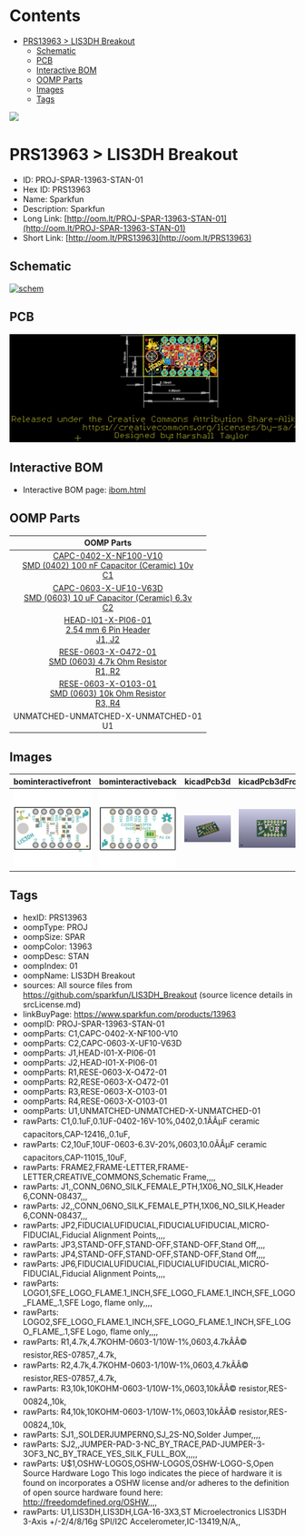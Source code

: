 



Contents
========

* [PRS13963 > LIS3DH Breakout](#prs13963--lis3dh-breakout)
	* [Schematic](#schematic)
	* [PCB](#pcb)
	* [Interactive BOM](#interactive-bom)
	* [OOMP Parts](#oomp-parts)
	* [Images](#images)
	* [Tags](#tags)
  
![][im]
# PRS13963 > LIS3DH Breakout

- ID: PROJ-SPAR-13963-STAN-01
- Hex ID: PRS13963
- Name: Sparkfun
- Description: Sparkfun
- Long Link: [http://oom.lt/PROJ-SPAR-13963-STAN-01](http://oom.lt/PROJ-SPAR-13963-STAN-01)
- Short Link: [http://oom.lt/PRS13963](http://oom.lt/PRS13963)

## Schematic
  
[![schem](eagleSchemImage.png)](eagleSchemImage.png)
## PCB
  
[![pcb](eagleImage.png)](eagleImage.png)
## Interactive BOM

- Interactive BOM page: [ibom.html](https://htmlpreview.github.io/?https://github.com/oomlout/oomlout_OOMP_projects/blob/main/PROJ-SPAR-13963-STAN-01/kicad/bom/ibom.html)

## OOMP Parts
  

|OOMP Parts|
| :---: |
|[CAPC-0402-X-NF100-V10<br> SMD (0402) 100 nF Capacitor (Ceramic) 10v<br> C1](https://github.com/oomlout/oomlout_OOMP_parts/tree/main/CAPC-0402-X-NF100-V10/)|
|[CAPC-0603-X-UF10-V63D<br> SMD (0603) 10 uF Capacitor (Ceramic) 6.3v<br> C2](https://github.com/oomlout/oomlout_OOMP_parts/tree/main/CAPC-0603-X-UF10-V63D/)|
|[HEAD-I01-X-PI06-01<br> 2.54 mm 6 Pin Header<br> J1, J2](https://github.com/oomlout/oomlout_OOMP_parts/tree/main/HEAD-I01-X-PI06-01/)|
|[RESE-0603-X-O472-01<br> SMD (0603) 4.7k Ohm Resistor<br> R1, R2](https://github.com/oomlout/oomlout_OOMP_parts/tree/main/RESE-0603-X-O472-01/)|
|[RESE-0603-X-O103-01<br> SMD (0603) 10k Ohm Resistor<br> R3, R4](https://github.com/oomlout/oomlout_OOMP_parts/tree/main/RESE-0603-X-O103-01/)|
|UNMATCHED-UNMATCHED-X-UNMATCHED-01<BR>U1|

## Images
  
  

|bominteractivefront|bominteractiveback|kicadPcb3d|kicadPcb3dFront|kicadPcb3dBack|eagleImage|eagleSchemImage|
| :---: | :---: | :---: | :---: | :---: | :---: | :---: |
|[![bominteractivefront](bomFront_140.png)](bomFront.png)|[![bominteractiveback](bomBack_140.png)](bomBack.png)|[![kicadPcb3d](kicadPcb3d_140.png)](kicadPcb3d.png)|[![kicadPcb3dFront](kicadPcb3dFront_140.png)](kicadPcb3dFront.png)|[![kicadPcb3dBack](kicadPcb3dBack_140.png)](kicadPcb3dBack.png)|[![eagleImage](eagleImage_140.png)](eagleImage.png)|[![eagleSchemImage](eagleSchemImage_140.png)](eagleSchemImage.png)|

## Tags

- hexID: PRS13963
- oompType: PROJ
- oompSize: SPAR
- oompColor: 13963
- oompDesc: STAN
- oompIndex: 01
- oompName: LIS3DH Breakout
- sources: All source files from https://github.com/sparkfun/LIS3DH_Breakout (source licence details in srcLicense.md)
- linkBuyPage: https://www.sparkfun.com/products/13963
- oompID: PROJ-SPAR-13963-STAN-01
- oompParts: C1,CAPC-0402-X-NF100-V10
- oompParts: C2,CAPC-0603-X-UF10-V63D
- oompParts: J1,HEAD-I01-X-PI06-01
- oompParts: J2,HEAD-I01-X-PI06-01
- oompParts: R1,RESE-0603-X-O472-01
- oompParts: R2,RESE-0603-X-O472-01
- oompParts: R3,RESE-0603-X-O103-01
- oompParts: R4,RESE-0603-X-O103-01
- oompParts: U1,UNMATCHED-UNMATCHED-X-UNMATCHED-01
- rawParts: C1,0.1uF,0.1UF-0402-16V-10%,0402,0.1ÃÂµF ceramic capacitors,CAP-12416,,0.1uF,
- rawParts: C2,10uF,10UF-0603-6.3V-20%,0603,10.0ÃÂµF ceramic capacitors,CAP-11015,,10uF,
- rawParts: FRAME2,FRAME-LETTER,FRAME-LETTER,CREATIVE_COMMONS,Schematic Frame,,,,
- rawParts: J1,,CONN_06NO_SILK_FEMALE_PTH,1X06_NO_SILK,Header 6,CONN-08437,,,
- rawParts: J2,,CONN_06NO_SILK_FEMALE_PTH,1X06_NO_SILK,Header 6,CONN-08437,,,
- rawParts: JP2,FIDUCIALUFIDUCIAL,FIDUCIALUFIDUCIAL,MICRO-FIDUCIAL,Fiducial Alignment Points,,,,
- rawParts: JP3,STAND-OFF,STAND-OFF,STAND-OFF,Stand Off,,,,
- rawParts: JP4,STAND-OFF,STAND-OFF,STAND-OFF,Stand Off,,,,
- rawParts: JP6,FIDUCIALUFIDUCIAL,FIDUCIALUFIDUCIAL,MICRO-FIDUCIAL,Fiducial Alignment Points,,,,
- rawParts: LOGO1,SFE_LOGO_FLAME.1_INCH,SFE_LOGO_FLAME.1_INCH,SFE_LOGO_FLAME_.1,SFE Logo, flame only,,,,
- rawParts: LOGO2,SFE_LOGO_FLAME.1_INCH,SFE_LOGO_FLAME.1_INCH,SFE_LOGO_FLAME_.1,SFE Logo, flame only,,,,
- rawParts: R1,4.7k,4.7KOHM-0603-1/10W-1%,0603,4.7kÃÂ© resistor,RES-07857,,4.7k,
- rawParts: R2,4.7k,4.7KOHM-0603-1/10W-1%,0603,4.7kÃÂ© resistor,RES-07857,,4.7k,
- rawParts: R3,10k,10KOHM-0603-1/10W-1%,0603,10kÃÂ© resistor,RES-00824,,10k,
- rawParts: R4,10k,10KOHM-0603-1/10W-1%,0603,10kÃÂ© resistor,RES-00824,,10k,
- rawParts: SJ1,,SOLDERJUMPERNO,SJ_2S-NO,Solder Jumper,,,,
- rawParts: SJ2,,JUMPER-PAD-3-NC_BY_TRACE,PAD-JUMPER-3-3OF3_NC_BY_TRACE_YES_SILK_FULL_BOX,,,,,
- rawParts: U$1,OSHW-LOGOS,OSHW-LOGOS,OSHW-LOGO-S,Open Source Hardware Logo This logo indicates the piece of hardware it is found on incorporates a OSHW license and/or adheres to the definition of open source hardware found here: http://freedomdefined.org/OSHW,,,,
- rawParts: U1,LIS3DH,LIS3DH,LGA-16-3X3,ST Microelectronics LIS3DH 3-Axis +/-2/4/8/16g SPI/I2C Accelerometer,IC-13419,N/A,,



[im]: kicadPcb3d_450.png

